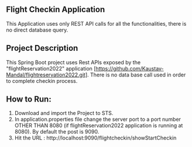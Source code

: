 ## Flight Checkin Application
This Application uses only REST API calls for all the functionalities, there is no direct database query. 

## Project Description
This Spring Boot project uses Rest APIs exposed by the "flightReservation2022" application [https://github.com/Kaustav-Mandal/flightreservation2022.git]. 
There is no data base call used in order to complete checkin process. 

## How to Run:
1. Download and import the Project to STS. 
2. In application.properties file change the server port to a port number OTHER THAN  8080 (if flightReservation2022 application is running at 8080). By default the post is 9090. 
3. Hit the URL : http://localhost:9090/flightcheckin/showStartCheckin
